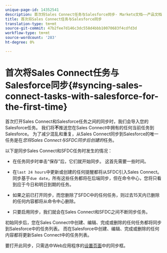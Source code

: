 ```yaml
---
unique-page-id: 14352541
description: 首次将Sales Connect任务与Salesforce同步- Marketo文档——产品文档
title: 首次将Sales Connect任务与Salesforce同步
translation-type: tm+mt
source-git-commit: 47b2fee7d146c3dc558d4bbb10070683f4cdfd3d
workflow-type: tm+mt
source-wordcount: '283'
ht-degree: 0%

---
```



# 首次将Sales Connect任务与Salesforce同步{#syncing-sales-connect-tasks-with-salesforce-for-the-first-time}

首次打开Sales Connect和Salesforce任务之间的同步时，我们会导入您的Salesforce任务。 我们将&#x200B;**不**&#x200B;推送您在Sales Connect中拥有的任何当前任务到Salesforce。 为了减少混乱和重复，从Sales Connect同步到Salesforce的唯一任务是在&#x200B;*您将Sales Connect与SFDC同步后创建的*&#x200B;任务。

以下是同步Sales Connect和SFDC任务时发生的情况：

- 在任务同步时单击“保存”后，它们就开始同步。 这首先需要一些时间。

- 在`last 24 hours`中更新或创建的任何提醒都将从SFDC引入Sales Connect。 同步基于`due date`，所有这些任务都将在后端同步，但在命令中心，您将只看到应于今日和明日到期的任务。

- 如果之前已打开同步，而您删除了SFDC中的任何任务，则过去15天内已删除的任何内容都将从命令中心删除。

- 只要启用同步，我们就会在Sales Connect和SFDC之间不断同步任务。

初始同步后，您在Sales Connect中创建、编辑、完成或删除的任何任务都将同步到Salesforce中的任务列表。 而在Salesforce中创建、编辑、完成或删除的任何内容都将更新Sales Connect中的任务列表。

要打开此同步，只需选中Web应用程序的[设置页面](http://toutapp.com/next#settings/crm/salesforce/configure)中的同步框。

